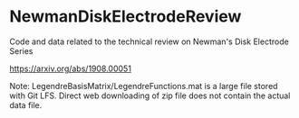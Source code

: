 # NewmanDiskElectrodeReview
Code and data related to the technical review on Newman's Disk Electrode Series

https://arxiv.org/abs/1908.00051


Note:
LegendreBasisMatrix/LegendreFunctions.mat is a large file stored with Git LFS. Direct web downloading of zip file does not contain the actual data file.
